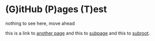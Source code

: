 # (G)itHub (P)ages (T)est

nothing to see here, move ahead

this is a link to [another page](anotherPage.md)
and this to [subpage](sub/page.md)
and this to [subroot](sub/).
